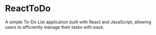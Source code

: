 # ReactToDo
A simple To-Do List application built with React and JavaScript, allowing users to efficiently manage their tasks with ease.
